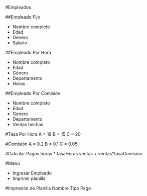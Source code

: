 #Empleados

##Empleado Fijo
- Nombre completo
- Edad
- Género
- Salario

##Empleado Por Hora
- Nombre completo
- Edad
- Género
- Departamento
- Horas

##Empleado Por Comisión
- Nombre completo
- Edad
- Genero
- Departamento
- Ventas hechas

#Tasa Por Hora
A = 18
B = 15
C = 20

#Comisión
A = 0.2
B = 0.1
C = 0.05

#Calcular Pagos
horas * tasaHoras
ventas + ventas*tasaComision

#Menú
- Ingresar Empleado
- Imprimir planilla

#Impresión de Planilla
Nombre  Tipo  Pago
